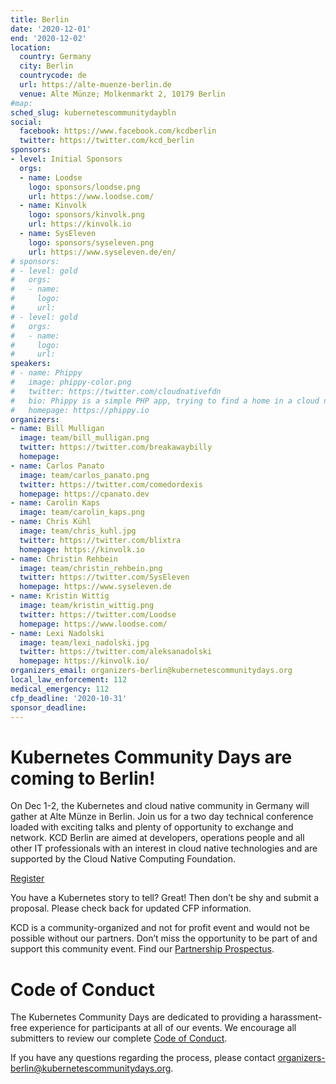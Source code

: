 ```yaml
---
title: Berlin
date: '2020-12-01'
end: '2020-12-02'
location:
  country: Germany
  city: Berlin
  countrycode: de
  url: https://alte-muenze-berlin.de
  venue: Alte Münze; Molkenmarkt 2, 10179 Berlin
#map:
sched_slug: kubernetescommunitydaybln
social:
  facebook: https://www.facebook.com/kcdberlin
  twitter: https://twitter.com/kcd_berlin
sponsors:
- level: Initial Sponsors
  orgs:
  - name: Loodse
    logo: sponsors/loodse.png
    url: https://www.loodse.com/
  - name: Kinvolk
    logo: sponsors/kinvolk.png
    url: https://kinvolk.io
  - name: SysEleven
    logo: sponsors/syseleven.png
    url: https://www.syseleven.de/en/
# sponsors:
# - level: gold
#   orgs:
#   - name:
#     logo:
#     url:
# - level: gold
#   orgs:
#   - name:
#     logo:
#     url:
speakers:
# - name: Phippy
#   image: phippy-color.png
#   twitter: https://twitter.com/cloudnativefdn
#   bio: Phippy is a simple PHP app, trying to find a home in a cloud native world.
#   homepage: https://phippy.io
organizers:
- name: Bill Mulligan
  image: team/bill_mulligan.png
  twitter: https://twitter.com/breakawaybilly
  homepage:
- name: Carlos Panato
  image: team/carlos_panato.png
  twitter: https://twitter.com/comedordexis
  homepage: https://cpanato.dev
- name: Carolin Kaps
  image: team/carolin_kaps.png
- name: Chris Kühl
  image: team/chris_kuhl.jpg
  twitter: https://twitter.com/blixtra
  homepage: https://kinvolk.io
- name: Christin Rehbein
  image: team/christin_rehbein.png
  twitter: https://twitter.com/SysEleven
  homepage: https://www.syseleven.de
- name: Kristin Wittig
  image: team/kristin_wittig.png
  twitter: https://twitter.com/Loodse
  homepage: https://www.loodse.com/
- name: Lexi Nadolski
  image: team/lexi_nadolski.jpg
  twitter: https://twitter.com/aleksanadolski
  homepage: https://kinvolk.io/
organizers_email: organizers-berlin@kubernetescommunitydays.org
local_law_enforcement: 112
medical_emergency: 112
cfp_deadline: '2020-10-31'
sponsor_deadline:
---
```


# **Kubernetes Community Days are coming to Berlin!**

On Dec 1-2, the Kubernetes and cloud native community in Germany will gather at Alte Münze in Berlin. Join us for a two day technical conference loaded with exciting talks and plenty of opportunity to exchange and network. KCD Berlin are aimed at developers, operations people and all other IT professionals with an interest in cloud native technologies and are supported by the Cloud Native Computing Foundation.

[Register](https://www.eventbrite.com/e/kubernetes-community-days-berlin-2020-tickets-90095641489)

You have a Kubernetes story to tell? Great! Then don’t be shy and submit a proposal. Please check back for updated CFP information.


KCD is a community-organized and not for profit event and would not be possible without our partners. Don’t miss the opportunity to be part of and support this community event. Find our [Partnership Prospectus](/img/2020-berlin/kcdberlin2020_sponsor_prospectus.pdf).

# Code of Conduct

The Kubernetes Community Days are dedicated to providing a  harassment-free experience for participants at all of our events. We encourage all submitters to review our complete [Code of Conduct](/code-of-conduct).

If you have any questions regarding the process, please contact [organizers-berlin@kubernetescommunitydays.org](mailto:organizers-berlin@kubernetescommunitydays.org).
